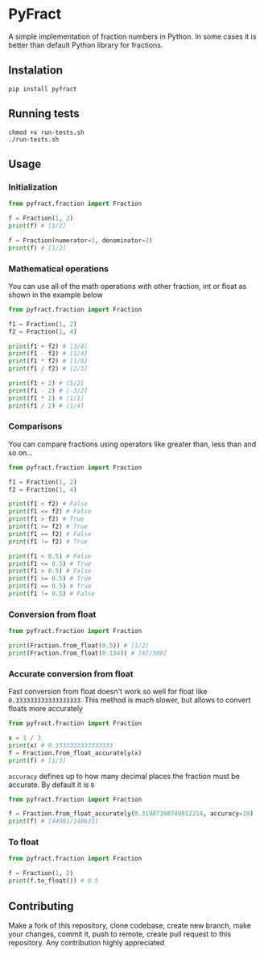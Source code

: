 # PyFract
A simple implementation of fraction numbers in Python. In some cases it is better than default Python library for fractions.

## Instalation
```
pip install pyfract
```

## Running tests
```
chmod +x run-tests.sh
./run-tests.sh
```

## Usage
### Initialization
```python
from pyfract.fraction import Fraction

f = Fraction(1, 2)
print(f) # [1/2]

f = Fraction(numerator=1, denominator=2)
print(f) # [1/2]
```

### Mathematical operations
You can use all of the math operations with other fraction, int or float as shown in the example below
```python
from pyfract.fraction import Fraction

f1 = Fraction(1, 2)
f2 = Fraction(1, 4)

print(f1 + f2) # [3/4]
print(f1 - f2) # [1/4]
print(f1 * f2) # [1/8]
print(f1 / f2) # [2/1]

print(f1 + 2) # [5/2]
print(f1 - 2) # [-3/2]
print(f1 * 2) # [1/1]
print(f1 / 2) # [1/4]
```

### Comparisons
You can compare fractions using operators like greater than, less than and so on...
```python
from pyfract.fraction import Fraction

f1 = Fraction(1, 2)
f2 = Fraction(1, 4)

print(f1 < f2) # False
print(f1 <= f2) # False
print(f1 > f2) # True
print(f1 >= f2) # True
print(f1 == f2) # False
print(f1 != f2) # True

print(f1 < 0.5) # False
print(f1 <= 0.5) # True
print(f1 > 0.5) # False
print(f1 >= 0.5) # True
print(f1 == 0.5) # True
print(f1 != 0.5) # False
```

### Conversion from float
```python
from pyfract.fraction import Fraction

print(Fraction.from_float(0.5)) # [1/2]
print(Fraction.from_float(0.134)) # [67/500]
```

### Accurate conversion from float
Fast conversion from float doesn't work so well for float like `0.333333333333333333`. This method is much slower, but allows to convert floats more accurately
```python
from pyfract.fraction import Fraction

x = 1 / 3
print(x) # 0.3333333333333333
f = Fraction.from_float_accurately(x)
print(f) # [1/3]
```
`accuracy` defines up to how many decimal places the fraction must be accurate. By default it is `8`
```python
from pyfract.fraction import Fraction

f = Fraction.from_float_accurately(0.31987398749812214, accuracy=10)
print(f) # [44981/140621]
```
### To float
```python
from pyfract.fraction import Fraction

f = Fraction(1, 2)
print(f.to_float()) # 0.5
```

## Contributing
Make a fork of this repository, clone codebase, create new branch, make your changes, commit it, push to remote, create pull request to this repository. Any contribution highly appreciated

